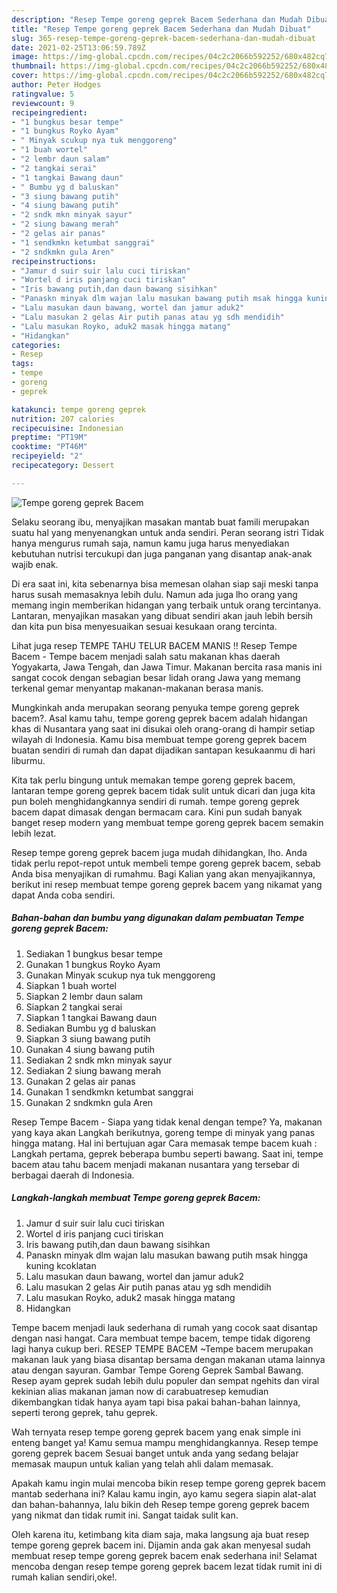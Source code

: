```yaml
---
description: "Resep Tempe goreng geprek Bacem Sederhana dan Mudah Dibuat"
title: "Resep Tempe goreng geprek Bacem Sederhana dan Mudah Dibuat"
slug: 365-resep-tempe-goreng-geprek-bacem-sederhana-dan-mudah-dibuat
date: 2021-02-25T13:06:59.789Z
image: https://img-global.cpcdn.com/recipes/04c2c2066b592252/680x482cq70/tempe-goreng-geprek-bacem-foto-resep-utama.jpg
thumbnail: https://img-global.cpcdn.com/recipes/04c2c2066b592252/680x482cq70/tempe-goreng-geprek-bacem-foto-resep-utama.jpg
cover: https://img-global.cpcdn.com/recipes/04c2c2066b592252/680x482cq70/tempe-goreng-geprek-bacem-foto-resep-utama.jpg
author: Peter Hodges
ratingvalue: 5
reviewcount: 9
recipeingredient:
- "1 bungkus besar tempe"
- "1 bungkus Royko Ayam"
- " Minyak scukup nya tuk menggoreng"
- "1 buah wortel"
- "2 lembr daun salam"
- "2 tangkai serai"
- "1 tangkai Bawang daun"
- " Bumbu yg d baluskan"
- "3 siung bawang putih"
- "4 siung bawang putih"
- "2 sndk mkn minyak sayur"
- "2 siung bawang merah"
- "2 gelas air panas"
- "1 sendkmkn ketumbat sanggrai"
- "2 sndkmkn gula Aren"
recipeinstructions:
- "Jamur d suir suir lalu cuci tiriskan"
- "Wortel d iris panjang cuci tiriskan"
- "Iris bawang putih,dan daun bawang sisihkan"
- "Panaskn minyak dlm wajan lalu masukan bawang putih msak hingga kuning kcoklatan"
- "Lalu masukan daun bawang, wortel dan jamur aduk2"
- "Lalu masukan 2 gelas Air putih panas atau yg sdh mendidih"
- "Lalu masukan Royko, aduk2 masak hingga matang"
- "Hidangkan"
categories:
- Resep
tags:
- tempe
- goreng
- geprek

katakunci: tempe goreng geprek 
nutrition: 207 calories
recipecuisine: Indonesian
preptime: "PT19M"
cooktime: "PT46M"
recipeyield: "2"
recipecategory: Dessert

---
```



![Tempe goreng geprek Bacem](https://img-global.cpcdn.com/recipes/04c2c2066b592252/680x482cq70/tempe-goreng-geprek-bacem-foto-resep-utama.jpg)

Selaku seorang ibu, menyajikan masakan mantab buat famili merupakan suatu hal yang menyenangkan untuk anda sendiri. Peran seorang istri Tidak hanya mengurus rumah saja, namun kamu juga harus menyediakan kebutuhan nutrisi tercukupi dan juga panganan yang disantap anak-anak wajib enak.

Di era  saat ini, kita sebenarnya bisa memesan olahan siap saji meski tanpa harus susah memasaknya lebih dulu. Namun ada juga lho orang yang memang ingin memberikan hidangan yang terbaik untuk orang tercintanya. Lantaran, menyajikan masakan yang dibuat sendiri akan jauh lebih bersih dan kita pun bisa menyesuaikan sesuai kesukaan orang tercinta. 

Lihat juga resep TEMPE TAHU TELUR BACEM MANIS !! Resep Tempe Bacem - Tempe bacem menjadi salah satu makanan khas daerah Yogyakarta, Jawa Tengah, dan Jawa Timur. Makanan bercita rasa manis ini sangat cocok dengan sebagian besar lidah orang Jawa yang memang terkenal gemar menyantap makanan-makanan berasa manis.

Mungkinkah anda merupakan seorang penyuka tempe goreng geprek bacem?. Asal kamu tahu, tempe goreng geprek bacem adalah hidangan khas di Nusantara yang saat ini disukai oleh orang-orang di hampir setiap wilayah di Indonesia. Kamu bisa membuat tempe goreng geprek bacem buatan sendiri di rumah dan dapat dijadikan santapan kesukaanmu di hari liburmu.

Kita tak perlu bingung untuk memakan tempe goreng geprek bacem, lantaran tempe goreng geprek bacem tidak sulit untuk dicari dan juga kita pun boleh menghidangkannya sendiri di rumah. tempe goreng geprek bacem dapat dimasak dengan bermacam cara. Kini pun sudah banyak banget resep modern yang membuat tempe goreng geprek bacem semakin lebih lezat.

Resep tempe goreng geprek bacem juga mudah dihidangkan, lho. Anda tidak perlu repot-repot untuk membeli tempe goreng geprek bacem, sebab Anda bisa menyajikan di rumahmu. Bagi Kalian yang akan menyajikannya, berikut ini resep membuat tempe goreng geprek bacem yang nikamat yang dapat Anda coba sendiri.

<!--inarticleads1-->

##### Bahan-bahan dan bumbu yang digunakan dalam pembuatan Tempe goreng geprek Bacem:

1. Sediakan 1 bungkus besar tempe
1. Gunakan 1 bungkus Royko Ayam
1. Gunakan  Minyak scukup nya tuk menggoreng
1. Siapkan 1 buah wortel
1. Siapkan 2 lembr daun salam
1. Siapkan 2 tangkai serai
1. Siapkan 1 tangkai Bawang daun
1. Sediakan  Bumbu yg d baluskan
1. Siapkan 3 siung bawang putih
1. Gunakan 4 siung bawang putih
1. Sediakan 2 sndk mkn minyak sayur
1. Sediakan 2 siung bawang merah
1. Gunakan 2 gelas air panas
1. Gunakan 1 sendkmkn ketumbat sanggrai
1. Gunakan 2 sndkmkn gula Aren


Resep Tempe Bacem - Siapa yang tidak kenal dengan tempe? Ya, makanan yang kaya akan Langkah berikutnya, goreng tempe di minyak yang panas hingga matang. Hal ini bertujuan agar Cara memasak tempe bacem kuah : Langkah pertama, geprek beberapa bumbu seperti bawang. Saat ini, tempe bacem atau tahu bacem menjadi makanan nusantara yang tersebar di berbagai daerah di Indonesia. 

<!--inarticleads2-->

##### Langkah-langkah membuat Tempe goreng geprek Bacem:

1. Jamur d suir suir lalu cuci tiriskan
1. Wortel d iris panjang cuci tiriskan
1. Iris bawang putih,dan daun bawang sisihkan
1. Panaskn minyak dlm wajan lalu masukan bawang putih msak hingga kuning kcoklatan
1. Lalu masukan daun bawang, wortel dan jamur aduk2
1. Lalu masukan 2 gelas Air putih panas atau yg sdh mendidih
1. Lalu masukan Royko, aduk2 masak hingga matang
1. Hidangkan


Tempe bacem menjadi lauk sederhana di rumah yang cocok saat disantap dengan nasi hangat. Cara membuat tempe bacem, tempe tidak digoreng lagi hanya cukup beri. RESEP TEMPE BACEM ~Tempe bacem merupakan makanan lauk yang biasa disantap bersama dengan makanan utama lainnya atau dengan sayuran. Gambar Tempe Goreng Geprek Sambal Bawang. Resep ayam geprek sudah lebih dulu populer dan sempat ngehits dan viral kekinian alias makanan jaman now di carabuatresep kemudian dikembangkan tidak hanya ayam tapi bisa pakai bahan-bahan lainnya, seperti terong geprek, tahu geprek. 

Wah ternyata resep tempe goreng geprek bacem yang enak simple ini enteng banget ya! Kamu semua mampu menghidangkannya. Resep tempe goreng geprek bacem Sesuai banget untuk anda yang sedang belajar memasak maupun untuk kalian yang telah ahli dalam memasak.

Apakah kamu ingin mulai mencoba bikin resep tempe goreng geprek bacem mantab sederhana ini? Kalau kamu ingin, ayo kamu segera siapin alat-alat dan bahan-bahannya, lalu bikin deh Resep tempe goreng geprek bacem yang nikmat dan tidak rumit ini. Sangat taidak sulit kan. 

Oleh karena itu, ketimbang kita diam saja, maka langsung aja buat resep tempe goreng geprek bacem ini. Dijamin anda gak akan menyesal sudah membuat resep tempe goreng geprek bacem enak sederhana ini! Selamat mencoba dengan resep tempe goreng geprek bacem lezat tidak rumit ini di rumah kalian sendiri,oke!.

